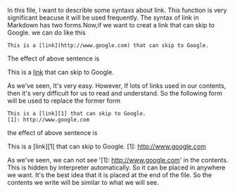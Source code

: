 In this file, I want to describle some syntaxs about link. This function is very significant beacuse it will 
be used frequently. The syntax of link in Markdown has two forms.Now,if we want to creat a link that can 
skip to Google. we can do like this

	This is a [link](http://www.google.com) that can skip to Google.
	
The effect of above sentence is

This is a [link](http://www.google.com) that can skip to Google.

As we've seen, It's very easy. However, If lots of links used in our contents, then it's very difficult for
us to read and understand. So the following form will be used to replace the former form

	This is a [link][1] that can skip to Google.
	[1]: http://www.google.com
	
the effect of above sentence is 

This is a [link][1] that can skip to Google.
[1]: http://www.google.com

As we've seen, we can not see  '\[1\]: http://www.google.com' in the contents. This is hidden by interpreter 
automatically. So it can be placed in anywhere we want. It's the best idea that it is placed at the end of the file. 
So the contents we write will be similar to what we will see.  